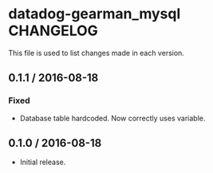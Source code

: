 # datadog-gearman_mysql CHANGELOG

This file is used to list changes made in each version.

## 0.1.1 / 2016-08-18

### Fixed
* Database table hardcoded.  Now correctly uses variable.

## 0.1.0 / 2016-08-18

* Initial release.